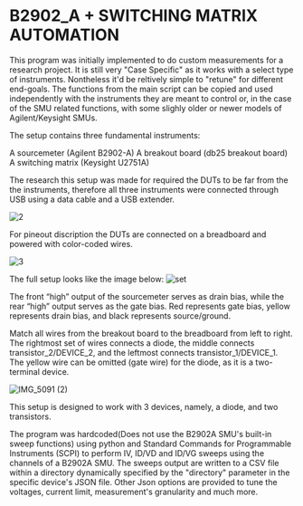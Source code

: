 # B2902_A + SWITCHING MATRIX AUTOMATION

This program was initially implemented to do custom measurements for a research project. It is still very "Case Specific" as it works with a select type of instruments. Nontheless it'd be reltively simple to "retune" for different end-goals.
The functions from the main script can be copied and used independently with the instruments they are meant to control or, in the case of the SMU related functions, with some slighly older or newer models of Agilent/Keysight SMUs.

The setup contains three fundamental instruments:

A sourcemeter (Agilent B2902-A)
A breakout board (db25 breakout board)
A switching matrix (Keysight U2751A)

The research this setup was made for required the DUTs to be far from the the instruments, therefore all three instruments were connected through USB using a data cable and a USB extender. 


![2](https://user-images.githubusercontent.com/89228814/185051264-d0e14fa6-b6f3-4135-92b1-5567876989df.JPG)

For pineout discription the DUTs are connected on a breadboard and powered with color-coded wires. 


![3](https://user-images.githubusercontent.com/89228814/185051668-db693824-718c-48b6-b995-fa2f48109c7d.JPG)

The full setup looks like the image below:
![set](https://user-images.githubusercontent.com/89228814/185050556-d3a23d2e-c06f-4f88-b013-ec63a2118b85.JPG)

The front “high” output of the sourcemeter serves as drain bias, while the rear “high” output serves as the gate bias. Red represents gate bias, yellow represents drain bias, and black represents source/ground.

Match all wires from the breakout board to the breadboard from left to right. The rightmost set of wires connects a diode, the middle connects transistor_2/DEVICE_2, and the leftmost connects transistor_1/DEVICE_1. The yellow wire can be omitted (gate wire) for the diode, as it is a two-terminal device.

![IMG_5091 (2)](https://user-images.githubusercontent.com/89228814/185053369-c442a8e1-020c-4233-91ee-6fab4ff3ea04.JPG)


This setup is designed to work with 3 devices, namely, a diode, and two transistors.

The program was hardcoded(Does not use the B2902A SMU's built-in sweep functions) using python and Standard Commands for Programmable Instruments (SCPI) to perform IV, ID/VD and ID/VG sweeps using the channels of a B2902A SMU. The sweeps output are written to a CSV file within a directory dynamically specified by the "directory" parameter in the specific device's JSON file. Other Json options are provided to tune the voltages, current limit, measurement's granularity and much more.


